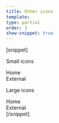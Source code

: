 ```yaml
---
title: Other icons
template:
type: partial
order: 3
show-snippet: true
---
```

[snippet]
<p>Small icons</p>
<div><span class="icon icon-home--black-small"></span> Home</div>
<div><span class="icon icon-external--black-small"></span> External</div>
<p>Large icons</p>
<div><span class="icon icon-home--black"></span> Home</div>
<div><span class="icon icon-external--black"></span> External</div>
[/snippet]